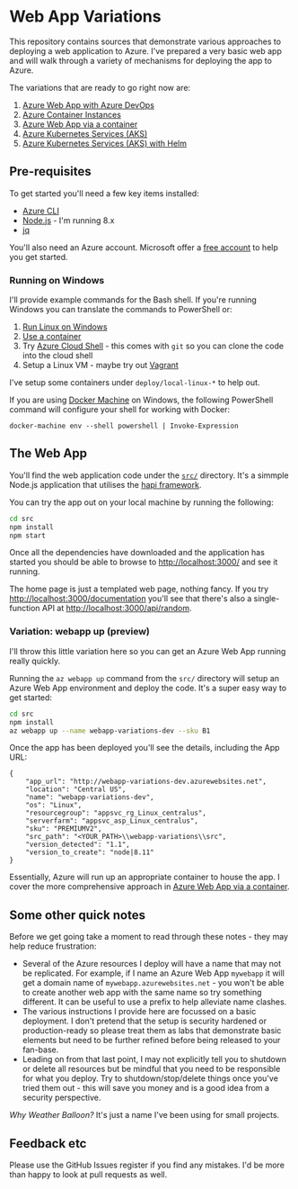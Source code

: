 # Web App Variations

This repository contains sources that demonstrate various approaches to deploying a web application to Azure. I've prepared a very basic web app
and will walk through a variety of mechanisms for deploying the app to
Azure.

The variations that are ready to go right now are:

1. [Azure Web App with Azure DevOps](deploy/azure-webapp-arm/README.md)
1. [Azure Container Instances](deploy/azure-aci/README.md)
1. [Azure Web App via a container](deploy/azure-webapp-container/README.md)
1. [Azure Kubernetes Services (AKS)](deploy/azure-aks/README.md)
1. [Azure Kubernetes Services (AKS) with Helm](deploy/azure-aks-helm/README.md)

## Pre-requisites

To get started you'll need a few key items installed:

* [Azure CLI](https://docs.microsoft.com/en-us/cli/azure/install-azure-cli?view=azure-cli-latest)
* [Node.js](https://nodejs.org/en/) - I'm running 8.x
* [jq](https://stedolan.github.io/jq/download/)

You'll also need an Azure account. Microsoft offer a [free account](https://azure.microsoft.com/en-au/free/) to help you get started.

### Running on Windows

I'll provide example commands for the Bash shell. If you're running Windows you
can translate the commands to PowerShell or:

1. [Run Linux on Windows](https://docs.microsoft.com/en-us/windows/wsl/install-win10)
1. [Use a container](https://docs.docker.com/docker-for-windows/)
1. Try [Azure Cloud Shell](https://azure.microsoft.com/en-us/features/cloud-shell/) - this comes with `git` so you can clone the code into the cloud shell
1. Setup a Linux VM - maybe try out [Vagrant](https://www.vagrantup.com/)

I've setup some containers under `deploy/local-linux-*` to help out.

If you are using [Docker Machine](https://docs.docker.com/machine/install-machine/) on Windows, the following PowerShell command will configure your shell for working with Docker:

    docker-machine env --shell powershell | Invoke-Expression

## The Web App 

You'll find the web application code under the [`src/`](src/) directory. It's a simmple Node.js application that utilises the 
[hapi framework](https://hapijs.com/).

You can try the app out on your local machine by running the 
following:

```bash
cd src
npm install
npm start
```

Once all the dependencies have downloaded and the application has started you should be able to browse to [http://localhost:3000/](http://localhost:3000/) and see it running.

The home page is just a templated web page, nothing fancy. If you
try [http://localhost:3000/documentation](http://localhost:3000/documentation) you'll see that there's also a single-function API
at [http://localhost:3000/api/random](http://localhost:3000/api/random).

### Variation: webapp up (preview)

I'll throw this little variation here so you can get an Azure Web App running really quickly.

Running the `az webapp up` command from the `src/` directory will setup an Azure Web App
environment and deploy the code. It's a super easy way to get started:

```bash
cd src
npm install
az webapp up --name webapp-variations-dev --sku B1
```

Once the app has been deployed you'll see the details, including the App URL:

    {
        "app_url": "http://webapp-variations-dev.azurewebsites.net",
        "location": "Central US",
        "name": "webapp-variations-dev",
        "os": "Linux",
        "resourcegroup": "appsvc_rg_Linux_centralus",
        "serverfarm": "appsvc_asp_Linux_centralus",
        "sku": "PREMIUMV2",
        "src_path": "<YOUR_PATH>\\webapp-variations\\src",
        "version_detected": "1.1",
        "version_to_create": "node|8.11"
    }

Essentially, Azure will run up an appropriate container to house the app. 
I cover the more comprehensive approach in [Azure Web App via a container](deploy/azure-webapp-container).

## Some other quick notes

Before we get going take a moment to read through these notes - they may help
reduce frustration:

* Several of the Azure resources I deploy will have a name that may not be 
replicated. For example, if I name an Azure Web App `mywebapp` it will get
a domain name of `mywebapp.azurewebsites.net` - you won't be able to create 
another web app with the same name so try something different. It can be 
useful to use a prefix to help alleviate name clashes.
* The various instructions I provide here are focussed on a basic deployment.
I don't pretend that the setup is security hardened or production-ready so
please treat them as labs that demonstrate basic elements but need to be further refined before being released to your fan-base.
* Leading on from that last point, I may not explicitly tell you to shutdown
or delete all resources but be mindful that you need to be responsible for what you deploy. Try to shutdown/stop/delete things once you've tried them out - this will save you money and is a good idea from a security perspective.

_Why Weather Balloon?_ It's just a name I've been using for 
small projects.

## Feedback etc

Please use the GitHub Issues register if you find any mistakes. I'd 
be more than happy to look at pull requests as well.
